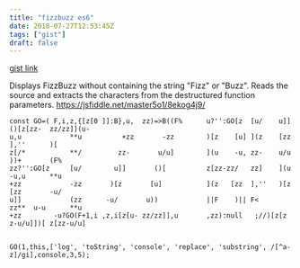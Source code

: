 ```yaml
---
title: "fizzbuzz es6"
date: 2018-07-27T12:53:45Z
tags: ["gist"]
draft: false
---
```

[gist link](https://gist.github.com/fc3aa1bb41da024989c51c6ba968c3da)


Displays FizzBuzz without containing the string "Fizz" or "Buzz". Reads the source and extracts the characters from the destructured function parameters. https://jsfiddle.net/master5o1/8ekog4j9/


```
const GO=( F,i,z,{[z[0 ]]:B},u,  zz)=>B((F%      u?'':GO[z  [u/    u]] ()[z[zz-  zz/zz]](u- 
u,u            **u          +zz       -zz        )[z    [u] ](z    [zz      ],''      )[  
z[/*           **/         zz-       u/u]        ](u    -u, zz-    u/u     ))+       (F%
zz?'':GO[z     [u/        u]]       ()[          z[zz-zz/   zz]    ](u    -u,u      **u
+zz            -zz       )[z       [u]           ](z   [zz  ],''   )[z   [zz       -u/     
u]]            (zz      -u/       u))            ||F    )|| F<     zz**  u-u      **u      
+zz        -u?GO(F+1,i ,z,i[z[u- zz/zz]],u       ,zz):null   ;//)[z[z  z-u/u]])[ z[zz-u/u] 


GO(1,this,['log', 'toString', 'console', 'replace', 'substring', /[^a-z]/gi],console,3,5);
```

